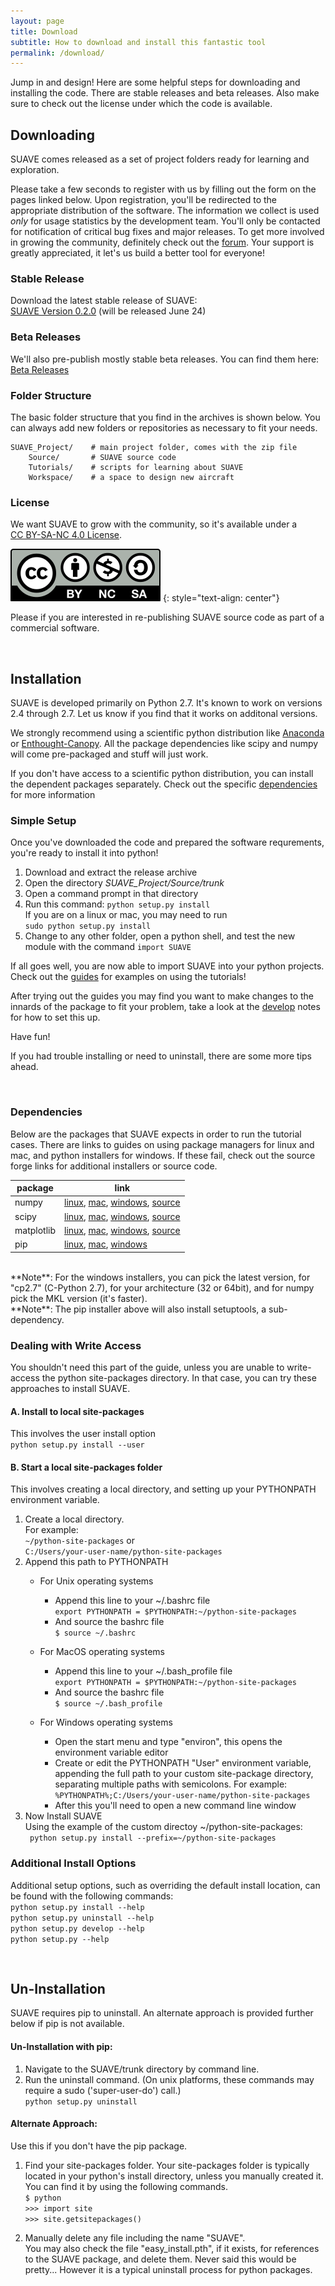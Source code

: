 ```yaml
---
layout: page
title: Download
subtitle: How to download and install this fantastic tool
permalink: /download/
---
```


<script src="/js/print-email.js"></script>

Jump in and design!  Here are some helpful steps for downloading and installing the code.  There are stable releases and beta releases.  Also make sure to check out the license under which the code is available.

## Downloading

SUAVE comes released as a set of project folders ready for learning and exploration.  

Please take a few seconds to register with us by filling out the form on the pages linked below. Upon registration, you'll be redirected to the appropriate distribution of the software.  The information we collect is used _only_ for usage statistics by the development team. You'll only be contacted for notification of critical bug fixes and major releases. To get more involved in growing the community, definitely check out the [forum](/forum). Your support is greatly appreciated, it let's us build a better tool for everyone!

### Stable Release
Download the latest stable release of SUAVE: <br>
[SUAVE Version 0.2.0](/register/)
(will be released June 24)


### Beta Releases
We'll also pre-publish mostly stable beta releases.  You can find them here: <br>
[Beta Releases](/register/)


### Folder Structure

The basic folder structure that you find in the archives is shown below.  You can always add new folders or repositories as necessary to fit your needs.

~~~
SUAVE_Project/    # main project folder, comes with the zip file
    Source/       # SUAVE source code
    Tutorials/    # scripts for learning about SUAVE
    Workspace/    # a space to design new aircraft
~~~

### License

We want SUAVE to grow with the community, so it's available under a <br>[CC BY-SA-NC 4.0 License](https://creativecommons.org/licenses/by-nc-sa/4.0/).  

[![CC BY-NC-SA](/images/cc_by-nc-sa.svg)](http://creativecommons.org/licenses/by-nc-sa/4.0/)
{: style="text-align: center"}

Please <script language="javascript" type="text/javascript">printEmailLink('suavecode-info', 'lists.stanford.edu','contact us');</script>  if you are interested in re-publishing SUAVE source code as part of a commercial software.  

<br>

## Installation

SUAVE is developed primarily on Python 2.7. It's known to work on versions 2.4 through 2.7.  Let us know if you find that it works on additonal versions.

We strongly recommend using a scientific python distribution like [Anaconda](http://continuum.io/downloads) or [Enthought-Canopy](https://store.enthought.com/downloads).  All the package dependencies like scipy and numpy will come pre-packaged and stuff will just work.

If you don't have access to a scientific python distribution, you can install the dependent packages separately.  Check out the specific [dependencies](#dependencies) for more information

### Simple Setup

Once you've downloaded the code and prepared the software requrements, you're ready to install it into python!

1. Download and extract the release archive
2. Open the directory _SUAVE_Project/Source/trunk_
3. Open a command prompt in that directory
4. Run this command: ```python setup.py install``` <br>
   If you are on a linux or mac, you may need to run <br> ```sudo python setup.py install```
5. Change to any other folder, open a python shell, and test the new module with the command `import SUAVE`

If all goes well, you are now able to import SUAVE into your python projects.  Check out the [guides](/guides) for examples on using the tutorials!

After trying out the guides you may find you want to make changes to the innards of the package to fit your problem, take a look at the [develop](/develop) notes for how to set this up.

Have fun!  

If you had trouble installing or need to uninstall, there are some more tips ahead.

<br>    

### Dependencies

Below are the packages that SUAVE expects in order to run the tutorial cases.  There are links to guides on using package managers for linux and mac, and python installers for windows.  If these fail, check out the source forge links for additional installers or source code.

|package     | link  |
|------------|-------|
| numpy      | [linux](http://www.scipy.org/install.html#linux-packages), [mac](http://www.scipy.org/install.html#mac-packages), [windows](http://www.lfd.uci.edu/~gohlke/pythonlibs/#numpy), [source](http://sourceforge.net/projects/numpy/files/NumPy) |
| scipy      | [linux](http://www.scipy.org/install.html#linux-packages), [mac](http://www.scipy.org/install.html#mac-packages), [windows](http://www.lfd.uci.edu/~gohlke/pythonlibs/#scipy), [source](http://sourceforge.net/projects/scipy/files/scipy) |
| matplotlib | [linux](http://www.scipy.org/install.html#linux-packages), [mac](http://www.scipy.org/install.html#mac-packages), [windows](http://www.lfd.uci.edu/~gohlke/pythonlibs/#matplotlib), [source](http://sourceforge.net/projects/matplotlib/files/matplotlib) |
| pip        | [linux](https://pip.pypa.io/en/stable/installing.html#install-pip), [mac](https://pip.pypa.io/en/stable/installing.html#install-pip), [windows](https://pip.pypa.io/en/stable/installing.html#install-pip) |

<br>
**Note**: For the windows installers, you can pick the latest version, for "cp2.7" (C-Python 2.7), for your architecture (32 or 64bit), and for numpy pick the MKL version (it's faster). <br>
**Note**: The pip installer above will also install setuptools, a sub-dependency.


### Dealing with Write Access

You shouldn't need this part of the guide, unless you are unable to write-access the python site-packages  directory.  In that case, you can try these approaches to install SUAVE.

#### A. Install to local site-packages

This involves the user install option <br>
``` python setup.py install --user ```


#### B. Start a local site-packages folder 

This involves creating a local directory, and setting up your PYTHONPATH environment variable.

1. Create a local directory.  
   For example: <br>
   ```~/python-site-packages``` or <br> 
   ```C:/Users/your-user-name/python-site-packages```
2. Append this path to PYTHONPATH
   - For Unix operating systems
      - Append this line to your ~/.bashrc file <br>
         ```export PYTHONPATH = $PYTHONPATH:~/python-site-packages```
      - And source the bashrc file <br>
         ```$ source ~/.bashrc```
         
   - For MacOS operating systems
      - Append this line to your ~/.bash_profile file <br>
         ```export PYTHONPATH = $PYTHONPATH:~/python-site-packages```
      - And source the bashrc file <br>
         ```$ source ~/.bash_profile```
         
   - For Windows operating systems
      - Open the start menu and type "environ", this opens the environment variable editor
      - Create or edit the PYTHONPATH "User" environment variable, appending the full path to your custom site-package directory, separating multiple paths with semicolons.  For example: <br>
      	```%PYTHONPATH%;C:/Users/your-user-name/python-site-packages```
      - After this you'll need to open a new command line window <br>
3. Now Install SUAVE <br>
   Using the example of the custom directoy ~/python-site-packages: <br>
   ``` python setup.py install --prefix=~/python-site-packages```
      
### Additional Install Options

Additional setup options, such as overriding the default install location, can be found with the following commands: <br>
`python setup.py install --help` <br>
`python setup.py uninstall --help` <br>
`python setup.py develop --help` <br>
`python setup.py --help` 

<br>

##   Un-Installation

SUAVE requires pip to uninstall.  An alternate approach is provided further below if pip is not available.

#### Un-Installation with pip:

1. Navigate to the SUAVE/trunk directory by command line.
2. Run the uninstall command. (On unix platforms, these commands may require a sudo ('super-user-do') call.) <br>
   ```python setup.py uninstall```
  
#### Alternate Approach:
   Use this if you don't have the pip package.

1. Find your site-packages folder.
    Your site-packages folder is typically located in your python's install directory, unless you manually created it.  You can find it by using the following commands.<br>
    `$ python ` <br>
    `>>> import site` <br>
    `>>> site.getsitepackages()` 
         
2. Manually delete any file including the name "SUAVE".  
   You may also check the file "easy_install.pth", if it exists, for references to the SUAVE package, and delete them.  Never said this would be pretty...  However it is a typical uninstall process for python packages.


